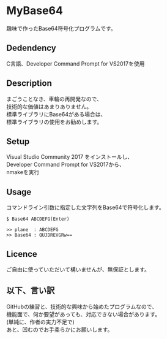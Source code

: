 # MyBase64
趣味で作ったBase64符号化プログラムです。

## Dedendency
C言語、Developer Command Prompt for VS2017を使用

## Description
まごうことなき、車輪の再開発なので、  
技術的な価値はあまりありません。  
標準ライブラリにBase64がある場合は、  
標準ライブラリの使用をお勧めします。  

## Setup
Visual Studio Community 2017 をインストールし、  
Developer Command Prompt for VS2017から、  
nmakeを実行  

## Usage
コマンドライン引数に指定した文字列をBase64で符号化します。  

    $ Base64 ABCDEFG(Enter)  

    >> plane  : ABCDEFG
    >> Base64 : QUJDREVGRw==

## Licence
ご自由に使っていただいて構いませんが、無保証とします。

## 以下、言い訳
GitHubの練習と、技術的な興味から始めたプログラムなので、  
機能面で、何か要望があっても、対応できない場合があります。  
(単純に、作者の実力不足で)  
あと、凹むのでお手柔らかにお願いします。  
